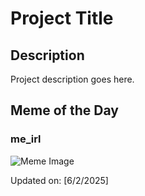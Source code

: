 # Project Title

## Description

Project description goes here.

## Meme of the Day

### me_irl
![Meme Image](https://i.redd.it/4n7tu5pbob4f1.png)

Updated on: [6/2/2025]